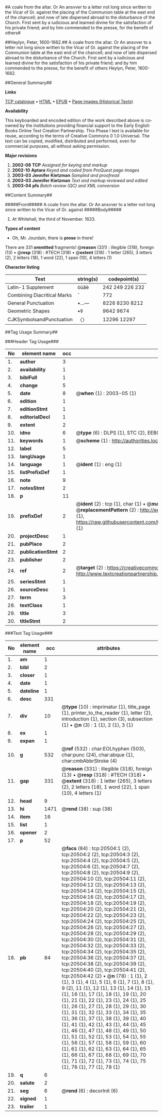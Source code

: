 #A coale from the altar. Or An ansvver to a letter not long since written to the Vicar of Gr. against the placing of the Communion table at the east end of the chancell; and now of late dispersed abroad to the disturbance of the Church. First sent by a iudicious and learned divine for the satisfaction of his private friend; and by him commended to the presse, for the benefit of others#

##Heylyn, Peter, 1600-1662.##
A coale from the altar. Or An ansvver to a letter not long since written to the Vicar of Gr. against the placing of the Communion table at the east end of the chancell; and now of late dispersed abroad to the disturbance of the Church. First sent by a iudicious and learned divine for the satisfaction of his private friend; and by him commended to the presse, for the benefit of others
Heylyn, Peter, 1600-1662.

##General Summary##

**Links**

[TCP catalogue](http://www.ota.ox.ac.uk/tcp/)  • 
[HTML](http://tei.it.ox.ac.uk/tcp/Texts-HTML/free/A03/A03141.html)  • 
[EPUB](http://tei.it.ox.ac.uk/tcp/Texts-EPUB/free/A03/A03141.epub) • 
[Page images (Historical Texts)](https://data.historicaltexts.jisc.ac.uk/view?pubId=eebo-99855034e&pageId=eebo-99855034e-20504-1)

**Availability**

This keyboarded and encoded edition of the
	       work described above is co-owned by the institutions
	       providing financial support to the Early English Books
	       Online Text Creation Partnership. This Phase I text is
	       available for reuse, according to the terms of Creative
	       Commons 0 1.0 Universal. The text can be copied,
	       modified, distributed and performed, even for
	       commercial purposes, all without asking permission.

**Major revisions**

1. __2002-08__ __TCP__ *Assigned for keying and markup*
1. __2002-10__ __Aptara__ *Keyed and coded from ProQuest page images*
1. __2003-03__ __Jennifer Kietzman__ *Sampled and proofread*
1. __2003-03__ __Jennifer Kietzman__ *Text and markup reviewed and edited*
1. __2003-04__ __pfs__ *Batch review (QC) and XML conversion*

##Content Summary##

#####Front#####
A coale from the altar. Or An ansvver to a letter not long since written to the Vicar of Gr. against
#####Body#####

1. At Whitehall, the third of November. 1633.

**Types of content**

  * Oh, Mr. Jourdain, there is **prose** in there!

There are 331 **ommitted** fragments! 
 @__reason__ (331) : illegible (318), foreign (13)  •  @__resp__ (318) : #TECH (318)  •  @__extent__ (318) : 1 letter (265), 3 letters (2), 2 letters (18), 1 word (22), 1 span (10), 4 letters (1)

**Character listing**


|Text|string(s)|codepoint(s)|
|---|---|---|
|Latin-1 Supplement|òùâè|242 249 226 232|
|Combining             Diacritical Marks|̄|772|
|General Punctuation|•…—|8226 8230 8212|
|Geometric Shapes|▪◊|9642 9674|
|CJKSymbolsandPunctuation|〈〉|12296 12297|

##Tag Usage Summary##

###Header Tag Usage###

|No|element name|occ|attributes|
|---|---|---|---|
|1.|__author__|3||
|2.|__availability__|1||
|3.|__biblFull__|1||
|4.|__change__|5||
|5.|__date__|8| @__when__ (1) : 2003-05 (1)|
|6.|__edition__|1||
|7.|__editionStmt__|1||
|8.|__editorialDecl__|1||
|9.|__extent__|2||
|10.|__idno__|6| @__type__ (6) : DLPS (1), STC (2), EEBO-CITATION (1), PROQUEST (1), VID (1)|
|11.|__keywords__|1| @__scheme__ (1) : http://authorities.loc.gov/ (1)|
|12.|__label__|5||
|13.|__langUsage__|1||
|14.|__language__|1| @__ident__ (1) : eng (1)|
|15.|__listPrefixDef__|1||
|16.|__note__|9||
|17.|__notesStmt__|2||
|18.|__p__|11||
|19.|__prefixDef__|2| @__ident__ (2) : tcp (1), char (1)  •  @__matchPattern__ (2) : ([0-9\-]+):([0-9IVX]+) (1), (.+) (1)  •  @__replacementPattern__ (2) : http://eebo.chadwyck.com/downloadtiff?vid=$1&page=$2 (1), https://raw.githubusercontent.com/textcreationpartnership/Texts/master/tcpchars.xml#$1 (1)|
|20.|__projectDesc__|1||
|21.|__pubPlace__|2||
|22.|__publicationStmt__|2||
|23.|__publisher__|2||
|24.|__ref__|2| @__target__ (2) : https://creativecommons.org/publicdomain/zero/1.0/ (1), http://www.textcreationpartnership.org/docs/. (1)|
|25.|__seriesStmt__|1||
|26.|__sourceDesc__|1||
|27.|__term__|3||
|28.|__textClass__|1||
|29.|__title__|3||
|30.|__titleStmt__|2||


###Text Tag Usage###

|No|element name|occ|attributes|
|---|---|---|---|
|1.|__am__|1||
|2.|__bibl__|2||
|3.|__closer__|1||
|4.|__date__|1||
|5.|__dateline__|1||
|6.|__desc__|331||
|7.|__div__|10| @__type__ (10) : imprimatur (1), title_page (1), printer_to_the_reader (1), letter (2), introduction (1), section (3), subsection (1)  •  @__n__ (3) : 1 (1), 2 (1), 3 (1)|
|8.|__ex__|1||
|9.|__expan__|1||
|10.|__g__|532| @__ref__ (532) : char:EOLhyphen (503), char:punc (24), char:abque (1), char:cmbAbbrStroke (4)|
|11.|__gap__|331| @__reason__ (331) : illegible (318), foreign (13)  •  @__resp__ (318) : #TECH (318)  •  @__extent__ (318) : 1 letter (265), 3 letters (2), 2 letters (18), 1 word (22), 1 span (10), 4 letters (1)|
|12.|__head__|9||
|13.|__hi__|1471| @__rend__ (38) : sup (38)|
|14.|__item__|16||
|15.|__list__|1||
|16.|__opener__|2||
|17.|__p__|52||
|18.|__pb__|84| @__facs__ (84) : tcp:20504:1 (2), tcp:20504:2 (2), tcp:20504:3 (2), tcp:20504:4 (2), tcp:20504:5 (2), tcp:20504:6 (2), tcp:20504:7 (2), tcp:20504:8 (2), tcp:20504:9 (2), tcp:20504:10 (2), tcp:20504:11 (2), tcp:20504:12 (2), tcp:20504:13 (2), tcp:20504:14 (2), tcp:20504:15 (2), tcp:20504:16 (2), tcp:20504:17 (2), tcp:20504:18 (2), tcp:20504:19 (2), tcp:20504:20 (2), tcp:20504:21 (2), tcp:20504:22 (2), tcp:20504:23 (2), tcp:20504:24 (2), tcp:20504:25 (2), tcp:20504:26 (2), tcp:20504:27 (2), tcp:20504:28 (2), tcp:20504:29 (2), tcp:20504:30 (2), tcp:20504:31 (2), tcp:20504:32 (2), tcp:20504:33 (2), tcp:20504:34 (2), tcp:20504:35 (2), tcp:20504:36 (2), tcp:20504:37 (2), tcp:20504:38 (2), tcp:20504:39 (2), tcp:20504:40 (2), tcp:20504:41 (2), tcp:20504:42 (2)  •  @__n__ (78) : 1 (1), 2 (1), 3 (1), 4 (1), 5 (1), 6 (1), 7 (1), 8 (1), 9 (2), 11 (1), 12 (1), 13 (1), 14 (1), 15 (1), 16 (1), 17 (1), 18 (1), 19 (1), 20 (1), 21 (1), 22 (1), 23 (1), 24 (1), 25 (1), 26 (1), 27 (1), 28 (1), 29 (1), 30 (1), 31 (1), 32 (1), 33 (1), 34 (1), 35 (1), 36 (1), 37 (1), 38 (1), 39 (1), 40 (1), 41 (1), 42 (1), 43 (1), 44 (1), 45 (1), 46 (1), 47 (1), 48 (1), 49 (1), 50 (1), 51 (1), 52 (1), 53 (1), 54 (1), 55 (1), 56 (1), 57 (1), 58 (1), 59 (1), 60 (1), 61 (1), 62 (1), 63 (1), 64 (1), 65 (1), 66 (1), 67 (1), 68 (1), 69 (1), 70 (1), 71 (1), 72 (1), 73 (1), 74 (1), 75 (1), 76 (1), 77 (1), 78 (1)|
|19.|__q__|6||
|20.|__salute__|2||
|21.|__seg__|6| @__rend__ (6) : decorInit (6)|
|22.|__signed__|1||
|23.|__trailer__|1||
